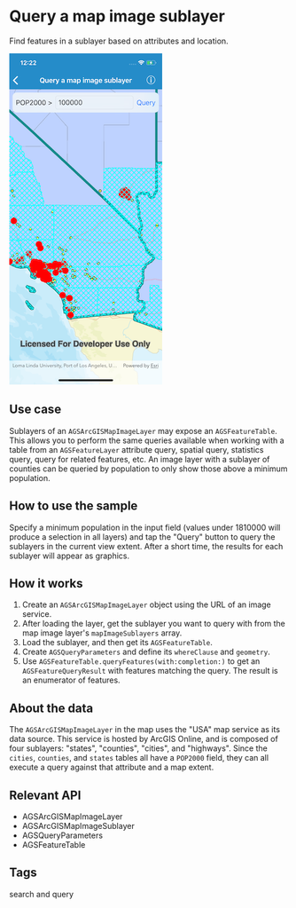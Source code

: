 # Query a map image sublayer

Find features in a sublayer based on attributes and location.

![Query a map image sublayer sample](query-map-image.png)

## Use case

Sublayers of an `AGSArcGISMapImageLayer` may expose an `AGSFeatureTable`. This allows you to perform the same queries available when working with a table from an `AGSFeatureLayer` attribute query, spatial query, statistics query, query for related features, etc. An image layer with a sublayer of counties can be queried by population to only show those above a minimum population.

## How to use the sample

Specify a minimum population in the input field (values under 1810000 will produce a selection in all layers) and tap the "Query" button to query the sublayers in the current view extent. After a short time, the results for each sublayer will appear as graphics.

## How it works

1. Create an `AGSArcGISMapImageLayer` object using the URL of an image service.
2. After loading the layer, get the sublayer you want to query with from the map image layer's `mapImageSublayers` array.
3. Load the sublayer, and then get its `AGSFeatureTable`.
4. Create `AGSQueryParameters` and define its `whereClause` and `geometry`.
5. Use `AGSFeatureTable.queryFeatures(with:completion:)` to get an `AGSFeatureQueryResult` with features matching the query. The result is an enumerator of features.

## About the data

The `AGSArcGISMapImageLayer` in the map uses the "USA" map service as its data source. This service is hosted by ArcGIS Online, and is composed of four sublayers: "states", "counties", "cities", and "highways".
Since the `cities`, `counties`, and `states` tables all have a `POP2000` field, they can all execute a query against that attribute and a map extent.

## Relevant API

* AGSArcGISMapImageLayer
* AGSArcGISMapImageSublayer
* AGSQueryParameters
* AGSFeatureTable

## Tags

search and query

